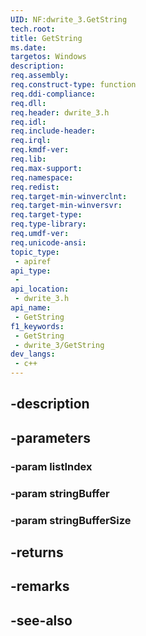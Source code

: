 ```yaml
---
UID: NF:dwrite_3.GetString
tech.root: 
title: GetString
ms.date: 
targetos: Windows
description: 
req.assembly: 
req.construct-type: function
req.ddi-compliance: 
req.dll: 
req.header: dwrite_3.h
req.idl: 
req.include-header: 
req.irql: 
req.kmdf-ver: 
req.lib: 
req.max-support: 
req.namespace: 
req.redist: 
req.target-min-winverclnt: 
req.target-min-winversvr: 
req.target-type: 
req.type-library: 
req.umdf-ver: 
req.unicode-ansi: 
topic_type:
 - apiref
api_type:
 - 
api_location:
 - dwrite_3.h
api_name:
 - GetString
f1_keywords:
 - GetString
 - dwrite_3/GetString
dev_langs:
 - c++
---
```


## -description

## -parameters

### -param listIndex

### -param stringBuffer

### -param stringBufferSize

## -returns

## -remarks

## -see-also

